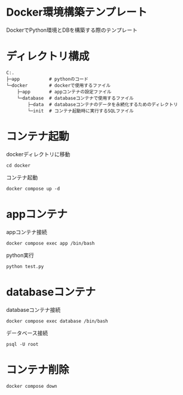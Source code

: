 # Docker環境構築テンプレート
DockerでPython環境とDBを構築する際のテンプレート

# ディレクトリ構成
```
C:.
├─app           # pythonのコード
└─docker        # dockerで使用するファイル
    ├─app       # appコンテナの設定ファイル
    └─database  # databaseコンテナで使用するファイル
        ├─data  # databaseコンテナのデータを永続化するためのディレクトリ
        └─init  # コンテナ起動時に実行するSQLファイル
```


# コンテナ起動
dockerディレクトリに移動
```
cd docker
```

コンテナ起動
```
docker compose up -d
```


# appコンテナ
appコンテナ接続
```
docker compose exec app /bin/bash
```

python実行
```
python test.py
```


# databaseコンテナ
databaseコンテナ接続
```
docker compose exec database /bin/bash
```

データベース接続
```
psql -U root
```


# コンテナ削除
```
docker compose down
```